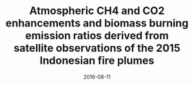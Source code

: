 ---
title: "Atmospheric CH4 and CO2 enhancements and biomass burning emission ratios derived from satellite observations of the 2015 Indonesian fire plumes"
collection: publications
permalink: /publication/2016-08-11-Parker
date: 2016-08-11
venue: 'Atmospheric Chemistry and Physics'
paperurl: 'https://doi.org/doi:10.5194/acp-16-10111-2016'
citation: '<b>27</b> - Parker R.J., Boesch H., Wooster M.J., Moore D.P., Webb A.J. et al., Atmospheric CH4 and CO2 enhancements and biomass burning emission ratios derived from satellite observations of the 2015 Indonesian fire plumes, Atmospheric Chemistry and Physics, 16, 10111-10131, (2016-08-11). <a href="https://doi.org/doi:10.5194/acp-16-10111-2016">doi:10.5194/acp-16-10111-2016</a> (cited 35 times)

'
---